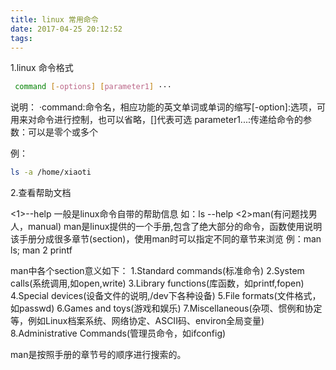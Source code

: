 ```yaml
---
title: linux 常用命令
date: 2017-04-25 20:12:52
tags:
---
```


1.linux 命令格式

```bash
 command [-options] [parameter1] ···
```

说明：
·command:命令名，相应功能的英文单词或单词的缩写[-option]:选项，可用来对命令进行控制，也可以省略，[]代表可选 parameter1...:传递给命令的参数：可以是零个或多个

例：

```bash
ls -a /home/xiaoti
```

2.查看帮助文档

 <1>--help
一般是linux命令自带的帮助信息
如：ls --help
 <2>man(有问题找男人，manual) 
man是linux提供的一个手册,包含了绝大部分的命令，函数使用说明
该手册分成很多章节(section)，使用man时可以指定不同的章节来浏览
例：man ls; man 2 printf

man中各个section意义如下：
1.Standard commands(标准命令)
2.System calls(系统调用,如open,write)
3.Library functions(库函数，如printf,fopen)
4.Special devices(设备文件的说明,/dev下各种设备)
5.File formats(文件格式，如passwd)
6.Games and toys(游戏和娱乐) 
7.Miscellaneous(杂项、惯例和协定等，例如Linux档案系统、网络协定、ASCII码、environ全局变量)
8.Administrative Commands(管理员命令，如ifconfig)

man是按照手册的章节号的顺序进行搜索的。 

